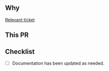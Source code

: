 ## Why

[Relevant ticket](https://broadinstitute.atlassian.net/browse/<ticket_id>)

## This PR


## Checklist

- [ ] Documentation has been updated as needed.
